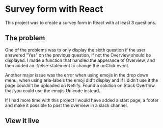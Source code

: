 # Survey form with React

This project was to create a survey form in React with at least 3 questions.

## The problem

One of the problems was to only display the sixth question if the user answered "Yes" on the previous question, if not the Overview should be displayed. I made a function that handled the apperance of Overview, and then added an if/else-statement to change the onClick event.

Another major issue was the error when using emojis in the drop down menu, when using aria-labels the emoji did't display and if I didn't use it the page couldn't be uploaded on Netlify. Found a solution on Stack Overflow that you could use the emojis Unicode instead.

If I had more time with this project I would have added a start page, a footer and make it possible to post the overview in a slack channel.

## View it live
